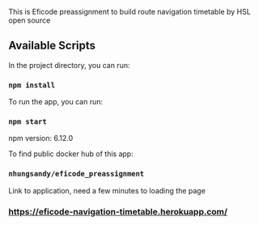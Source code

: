 This is Eficode preassignment to build route navigation timetable by HSL open source

## Available Scripts

In the project directory, you can run:

### `npm install`

To run the app, you can run:

### `npm start`

npm version: 6.12.0

To find public docker hub of this app:

### `nhungsandy/eficode_preassignment`

Link to application, need a few minutes to loading the page

### https://eficode-navigation-timetable.herokuapp.com/
